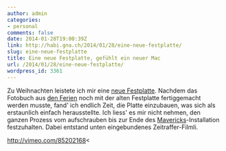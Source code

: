 ```yaml
---
author: admin
categories:
- personal
comments: false
date: 2014-01-28T19:00:39Z
link: http://habi.gna.ch/2014/01/28/eine-neue-festplatte/
slug: eine-neue-festplatte
title: Eine neue Festplatte, gefühlt ein neuer Mac
url: /2014/01/28/eine-neue-festplatte/
wordpress_id: 3361
---
```


Zu Weihnachten leistete ich mir eine [neue Festplatte](https://www.digitec.ch/?param=toppreise&wert=280460).
Nachdem das Fotobuch aus [den Ferien](http://habi.gna.ch/2013/12/21/sri-lanka-2/) noch mit der alten Festplatte fertiggemacht werden musste, fand' ich endlich Zeit, die Platte einzubauen, was sich als erstaunlich einfach herausstellte.
Ich liess' es mir nicht nehmen, den ganzen Prozess vom aufschrauben bis zur Ende des [Mavericks](http://www.apple.com/osx/)-Installation festzuhalten.
Dabei entstand unten eingebundenes Zeitraffer-Filmli.

http://vimeo.com/85202168<
